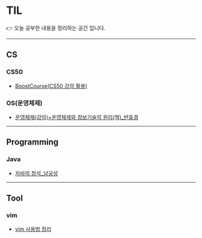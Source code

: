 # TIL
👉 오늘 공부한 내용을 정리하는 공간 입니다.

-------------

## CS

### **CS50**
- [BoostCourse(CS50 강의 활용)](CS50/CS50.md)

### **OS(운영체제)**
- [운영체제(강의)+운영체제와 정보기술의 원리(책)_반효경](운영체제/운영체제.md) 

-------------

## Programming

### **Java**
- [자바의 정석_남궁성](Java/자바의정석_남궁성.md)


-------------

## Tool

### **vim**
- [vim 사용법 정리](vim/vimtutorial.md)
